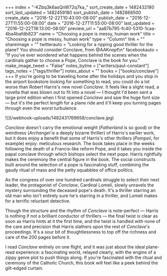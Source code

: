 +++
index = "-KZbq3k6asQnW72q7ka_"
sort_create_date = 1482432180
sort_last_updated = 1482459180
sort_publish_date = 1482868500
create_date = "2016-12-22T10:43:00-08:00"
publish_date = "2016-12-27T11:55:00-08:00"
date = "2016-12-27T11:55:00-08:00"
last_updated = "2016-12-22T18:13:00-08:00"
preview_url = "aa87b795-fc40-5310-1caa-4ba4bafdb823"
name = "Choosing a pope is messy, human work"
title = "Choosing a pope is messy, human work"
type = "Column"
link = ""
shareimage = ""
twitterauto = "Looking for a ripping good thriller for the plane? You should consider Conclave, from @AAKnopf\n"
facebookauto = "If you've ever wondered what happens behind the scenes when the cardinals gather to choose a Pope, Conclave is the book for you."
make_image_tweet = "False"
notes_byline = ["writers/paul-constant"]
tags_notes = ["tags/thriller"]
notes_about = ""
books = ["books/conclave"]
+++
If you're going to be traveling home after the holidays and you stop in the airport bookstore looking for something to read, you could do a lot worse than Robert Harris's new novel *Conclave*. It feels like a slight read, a novella that was blown out to fit into a novel — I thought I'd been sent a large print edition when I first opened *Conclave* and saw the huge font size — but it's the perfect length for a plane ride and it'll keep you turning pages through even the worst turbulence.

<p class="image-left">![](/webhook-uploads/1482431769658/conclave.jpg)</p>

*Conclave* doesn't carry the emotional weight (*Fatherland* is so good) or the weirdness (*Archangel* is a deeply bizarre thriller) of Harris's earlier work, but it does enjoy a benefit that some of Harris's other thrillers (*Pompeii*, for example) enjoy: meticulous research. The book takes place in the weeks following the death of a Francis-like reform Pope, and it takes you inside the papal conclave through which bishops select the next pope. Harris rightfully makes the ceremony the central figure in the book. The social constructs built around the selection of a pope is fascinating stuff, combining the gaudy ritual of mass and the petty squabbles of office politics. 

As the congress of over one hundred cardinals struggle to select their next leader, the protagonist of *Conclave*, Cardinal Lomeli, slowly unravels the mystery surrounding the deceased pope's death. It's a thriller starring an old man who isn't entirely sure he's starring in a thriller, and Lomeli makes for a terrific reluctant detective.

Though the structure and the rhythm of *Conclave* is note-perfect — Harris is nothing if not a brilliant conductor of thrillers — the final twist is clear as soon as Harris hints at it the first time, and the twist is handled with none of the care and precision that Harris slathers upon the rest of  *Conclave*'s proceedings. It's a sour bit of thoughtlessness to top off the richness and care of the 200 pages before it.

I read *Conclave* entirely on one flight, and it was just about the ideal plane-read experience: a fascinating world, relayed clearly, with the engine of a zippy genre plot to push things along. If you're fascinated with the ritual and ceremony of the Catholic Church, this book will feel like a peek behind the gilt-edged curtain.